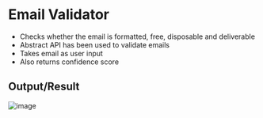 # Email Validator
* Checks whether the email is formatted, free, disposable and deliverable
* Abstract API has been used to validate emails
* Takes email as user input
* Also returns confidence score

## Output/Result 
![image](https://user-images.githubusercontent.com/24754580/185501810-c427c7ae-65b5-4bd5-b4ed-1889976876c5.png)
